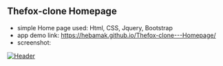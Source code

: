 ## Thefox-clone Homepage
* simple Home page used: Html, CSS, Jquery, Bootstrap
* app demo link: https://hebamak.github.io/Thefox-clone---Homepage/
* screenshot: 

[![Header](https://res.cloudinary.com/hapiii/image/upload/v1677685550/general-projects/l4gr1wphd7y7mr3tg701.png)](https://some-url.dev/)

